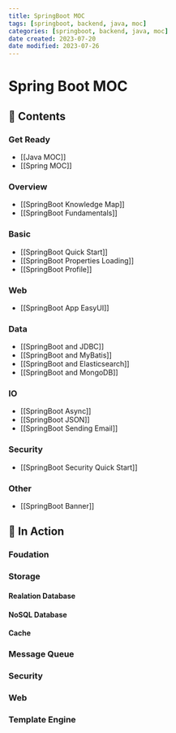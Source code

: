 ```yaml
---
title: SpringBoot MOC
tags: [springboot, backend, java, moc]
categories: [springboot, backend, java, moc]
date created: 2023-07-20
date modified: 2023-07-26
---
```


# Spring Boot MOC

## 📖 Contents

### Get Ready

- [[Java MOC]]
- [[Spring MOC]]

### Overview

- [[SpringBoot Knowledge Map]]
- [[SpringBoot Fundamentals]]

### Basic

- [[SpringBoot Quick Start]]
- [[SpringBoot Properties Loading]]
- [[SpringBoot Profile]]

### Web

- [[SpringBoot App EasyUI]]

### Data

- [[SpringBoot and JDBC]]
- [[SpringBoot and MyBatis]]
- [[SpringBoot and Elasticsearch]]
- [[SpringBoot and MongoDB]]

### IO

- [[SpringBoot Async]]
- [[SpringBoot JSON]]
- [[SpringBoot Sending Email]]

### Security

- [[SpringBoot Security Quick Start]]

### Other

- [[SpringBoot Banner]]

## 💼 In Action

### Foudation

### Storage

#### Realation Database

#### NoSQL Database

#### Cache

### Message Queue

### Security

### Web

### Template Engine
